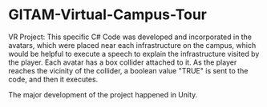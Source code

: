 # GITAM-Virtual-Campus-Tour

VR Project: This specific C# Code was developed and incorporated in the avatars, which were placed near each infrastructure on the campus, which would be helpful to execute a speech to explain the infrastructure visited by the player. Each avatar has a box collider attached to it. As the player reaches the vicinity of the collider, a boolean value "TRUE" is sent to the code, and then it executes.

The major development of the project happened in Unity.
